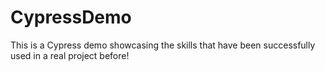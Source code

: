 # CypressDemo
This is a Cypress demo showcasing the skills that have been successfully used in a real project before!
